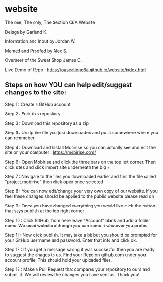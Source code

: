 # website
The one, The only, The Section C6A Website

Deisgn by Garland K.

Information and Input by Jordan W.

Memed and Proofed by Alex S.

Overseer of the Sweat Shop James C.

Live Demo of Repo : https://oasectionc6a.github.io/website/index.html


Steps on how YOU can help edit/suggest changes to the site:
-----------------------------------------------------------

Step 1 : Create a GitHub account

Step 2 : Fork this repository

Step 3 : Download this repository as a zip

Step 5 : Unzip the file you just downloaded and put it somewhere where you can remmeber 

Step 4 : Download and Install Mobirise so you can actually see and edit the site on your computer : https://mobirise.com/

Step 6 : Open Mobirise and click the three bars on the top left corner. Then click sites and click import site underneath the big +

Step 7 : Navigate to the files you downloaded earlier and find the file called "project.mobirise" then click open once selected

Step 8 : You can now edit/change your very own copy of our website. If you feel these changes should be applied to the public website please read on

Step 9 : Once you have changed everything you would like click the button that says publish at the top right corner

Step 10 : Click GitHub, from here leave "Account" blank and add a folder name. We used website although you can name it whatever you prefer.

Step 11 : Now click publish. It may take a bit but you should be prompted for your GitHub username and password. Enter that info and click ok. 

Step 12 : If you get a message saying it was succsesful then you are ready to suggest the chages to us. Find your Repo on github.com under your account profile. This should hold your uploaded files.

Step 13 : Make a Pull Request that compares your repository to ours and submit it. We will review the changes you have sent us. Thank you!

